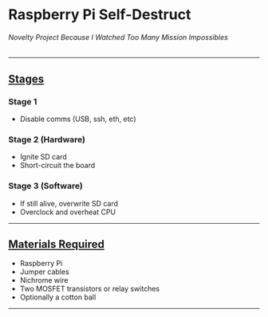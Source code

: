 # Raspberry Pi Self-Destruct

###### Novelty Project Because I Watched Too Many Mission Impossibles

--- 

## <ins>Stages</ins>
### Stage 1 
- Disable comms (USB, ssh, eth, etc)

### Stage 2 (Hardware)
- Ignite SD card
- Short-circuit the board 

### Stage 3 (Software)
- If still alive, overwrite SD card
- Overclock and overheat CPU

---

## <ins>Materials Required</ins>
- Raspberry Pi
- Jumper cables
- Nichrome wire
- Two MOSFET transistors or relay switches
- Optionally a cotton ball

---
